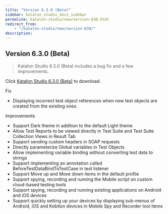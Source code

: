 ```yaml
---
title: "Version 6.3.0 (Beta)" 
sidebar: katalon_studio_docs_sidebar
permalink: katalon-studio/new/version-630.html
redirect_from:
    - "/katalon-studio/new/version-630/"
description: 
---
```


## Version 6.3.0 (Beta) 

> Katalon Studio 6.3.0 (Beta) includes a bug fix and a few improvements.

Click [Katalon Studio 6.3.0 (Beta)](https://github.com/katalon-studio/katalon-studio/releases) to download.

Fix

*   Displaying incorrect test object references when new test objects are created from the existing ones.

Improvements

*   Support Dark theme in addition to the default Light theme
*   Allow Test Reports to be viewed directly in Test Suite and Test Suite Collection Views in Result Tab
*   Support sending custom headers in SOAP requests  
*   Directly parameterize Global variables in Test Objects 
*   Allow implementing variable binding without converting test data to strings
*   Support implementing an annotation called BeforeTestDataBindToTestCase in test listener
*   Support Move up and Move down items in the default profile 
*   Support spying, recording and running the Mobile script on custom cloud-based testing tools
*   Support spying, recording and running existing applications on Android and iOS devices
*   Support quickly setting up your devices by displaying sub-menus of Android, iOS and Kobiton devices in Mobile Spy and Recorder tool items
